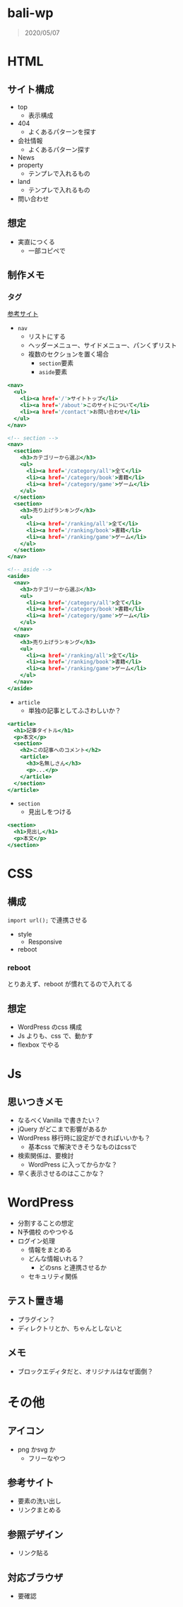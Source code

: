 # bali-wp

> 2020/05/07

# HTML

## サイト構成

- top
    - 表示構成
- 404
    - よくあるパターンを探す
- 会社情報
    - よくあるパターン探す
- News
- property
    - テンプレで入れるもの
- land
    - テンプレで入れるもの
- 問い合わせ


## 想定

- 実直につくる
    - 一部コピペで

## 制作メモ

### タグ

[参考サイト](https://qiita.com/maccotsan/items/20c6ea274b0190dc2c05)

- `nav`
    - リストにする
    - ヘッダーメニュー、サイドメニュー、パンくずリスト
    - 複数のセクションを置く場合
        - `section`要素
        - `aside`要素



``` nav.html
<nav>
  <ul>
    <li><a href='/'>サイトトップ</li>
    <li><a href='/about'>このサイトについて</li>
    <li><a href='/contact'>お問い合わせ</li>
  </ul>
</nav>
```


``` multi.html
<!-- section -->
<nav>
  <section>
    <h3>カテゴリーから選ぶ</h3>
    <ul>
      <li><a href='/category/all'>全て</li>
      <li><a href='/category/book'>書籍</li>
      <li><a href='/category/game'>ゲーム</li>
    </ul>
  </section>
  <section>
    <h3>売り上げランキング</h3>
    <ul>
      <li><a href='/ranking/all'>全て</li>
      <li><a href='/ranking/book'>書籍</li>
      <li><a href='/ranking/game'>ゲーム</li>
    </ul>
  </section>
</nav>

<!-- aside -->
<aside>
  <nav>
    <h3>カテゴリーから選ぶ</h3>
    <ul>
      <li><a href='/category/all'>全て</li>
      <li><a href='/category/book'>書籍</li>
      <li><a href='/category/game'>ゲーム</li>
    </ul>
  </nav>
  <nav>
    <h3>売り上げランキング</h3>
    <ul>
      <li><a href='/ranking/all'>全て</li>
      <li><a href='/ranking/book'>書籍</li>
      <li><a href='/ranking/game'>ゲーム</li>
    </ul>
  </nav>
</aside>
```




- `article`
    - 単独の記事としてふさわしいか？



``` article.html
<article>
  <h1>記事タイトル</h1>
  <p>本文</p>
  <section>
    <h2>この記事へのコメント</h2>
    <article>
      <h3>名無しさん</h3>
      <p>...</p>
    </article>
  </section>
</article>
```


- `section`
    - 見出しをつける




``` section.html
<section>
  <h1>見出し</h1>
  <p>本文</p>
</section>
```

# CSS

## 構成

`import url();` で連携させる

- style
    - Responsive
- reboot

### reboot

とりあえず、reboot が慣れてるので入れてる


## 想定

- WordPress のcss 構成
- Js よりも、css で、動かす
- flexbox でやる


# Js

## 思いつきメモ

- なるべくVanilla で書きたい？
- jQuery がどこまで影響があるか
- WordPress 移行時に設定ができればいいかも？
    - 基本css で解決できそうなものはcssで
- 検索関係は、要検討
    - WordPress に入ってからかな？
- 早く表示させるのはここかな？

# WordPress

- 分割することの想定
- N予備校 のやつやる
- ログイン処理
    - 情報をまとめる
    - どんな情報いれる？
        - どのsns と連携させるか
    - セキュリティ関係

## テスト置き場

- プラグイン？
- ディレクトリとか、ちゃんとしないと


## メモ

- ブロックエディタだと、オリジナルはなぜ面倒？


# その他

## アイコン

- png かsvg か
    - フリーなやつ

## 参考サイト

- 要素の洗い出し
- リンクまとめる

## 参照デザイン

- リンク貼る


## 対応ブラウザ

- 要確認
